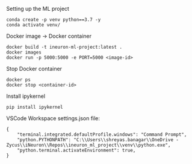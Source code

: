Setting up the ML project

```
conda create -p venv python==3.7 -y
conda activate venv/
```

Docker image -> Docker container
```
docker build -t ineuron-ml-project:latest .
docker images
docker run -p 5000:5000 -e PORT=5000 <image-id>
```

Stop Docker container
```
docker ps
docker stop <container-id>
```

Install ipykernel
```
pip install ipykernel
```

VSCode Workspace settings.json file:
```
{
    "terminal.integrated.defaultProfile.windows": "Command Prompt",
    "python.PYTHONPATH": "C:\\Users\\shreyas.banagar\\OneDrive - Zycus\\iNeuron\\Repos\\ineuron_ml_project\\venv\\python.exe",
    "python.terminal.activateEnvironment": true,
}
```